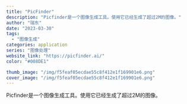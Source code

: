 ```yaml
---
title: "PicFinder"
description: "Picfinder是一个图像生成工具。使用它已经生成了超过2M的图像。"
author: "瑞东"
date: "2023-03-30"
tags:
  - "图像生成"
categories: application
series: "图像处理"
website_link: "https://picfinder.ai/"
color: "#008DE1"

thumb_image: "/img/f5feaf05ecdae55c8f412e1f169901e6.png"
cover_image: "/img/f5feaf05ecdae55c8f412e1f169901e6.png"
---
```


Picfinder是一个图像生成工具。使用它已经生成了超过2M的图像。